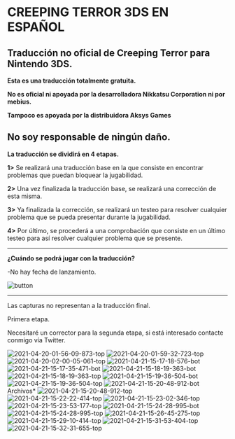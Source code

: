 # CREEPING TERROR 3DS EN ESPAÑOL
Traducción no oficial de Creeping Terror para Nintendo 3DS.
-------------------------------------------

**Esta es una traducción totalmente gratuita.**

**No es oficial ni apoyada por la desarrolladora Nikkatsu Corporation ni por mebius.**

**Tampoco es apoyada por la distribuidora Aksys Games**

**No soy responsable de ningún daño.**
-------------------------------------------

**La traducción se dividirá en 4 etapas.**

**1>** Se realizará una traducción base en la que consiste en encontrar problemas que puedan bloquear la jugabilidad.

**2>** Una vez finalizada la traducción base, se realizará una corrección de esta misma.

**3>** Ya finalizada la corrección, se realizará un testeo para resolver cualquier problema que se pueda presentar durante la jugabilidad.

**4>** Por último, se procederá a una comprobación que consiste en un último testeo para así resolver cualquier problema que se presente.

-------------------------------------------

**¿Cuándo se podrá jugar con la traducción?**

-No hay fecha de lanzamiento.

<img src="https://i.ibb.co/rGJj2Q8/button.png" alt="button" border="0">

-------------------------------------------
Las capturas no representan a la traducción final.

Primera etapa.

Necesitaré un corrector para la segunda etapa, si está interesado contacte conmigo vía Twitter.

<img src="https://i.ibb.co/vq0bjnL/2021-04-20-01-56-09-873-top.png" alt="2021-04-20-01-56-09-873-top" border="0"></a>
<img src="https://i.ibb.co/MVL1C50/2021-04-20-01-59-32-723-top.png" alt="2021-04-20-01-59-32-723-top" border="0"></a>
<img src="https://i.ibb.co/yF63YNZ/2021-04-20-02-00-05-061-top.png" alt="2021-04-20-02-00-05-061-top" border="0"></a>
<img src="https://i.ibb.co/yFPbdmQ/2021-04-21-15-17-18-576-bot.png" alt="2021-04-21-15-17-18-576-bot" border="0"></a>
<img src="https://i.ibb.co/kSb9GWx/2021-04-21-15-17-35-471-bot.png" alt="2021-04-21-15-17-35-471-bot" border="0"></a>
<img src="https://i.ibb.co/NsRmzGY/2021-04-21-15-18-19-363-bot.png" alt="2021-04-21-15-18-19-363-bot" border="0"></a>
<img src="https://i.ibb.co/4p5m2tG/2021-04-21-15-18-19-363-top.png" alt="2021-04-21-15-18-19-363-top" border="0"></a>
<img src="https://i.ibb.co/SmJzT4P/2021-04-21-15-19-36-504-bot.png" alt="2021-04-21-15-19-36-504-bot" border="0"></a>
<img src="https://i.ibb.co/1dXqd7C/2021-04-21-15-19-36-504-top.png" alt="2021-04-21-15-19-36-504-top" border="0"></a>
<img src="https://i.ibb.co/r4sr7xr/2021-04-21-15-20-48-912-bot.png" alt="2021-04-21-15-20-48-912-bot" border="0"></a> Archivos*
<img src="https://i.ibb.co/k0syQvM/2021-04-21-15-20-48-912-top.png" alt="2021-04-21-15-20-48-912-top" border="0"></a>
<img src="https://i.ibb.co/nBxM8SF/2021-04-21-15-22-22-414-top.png" alt="2021-04-21-15-22-22-414-top" border="0"></a>
<img src="https://i.ibb.co/x8ff1Z9/2021-04-21-15-23-02-346-top.png" alt="2021-04-21-15-23-02-346-top" border="0"></a>
<img src="https://i.ibb.co/ncPB26d/2021-04-21-15-23-53-177-top.png" alt="2021-04-21-15-23-53-177-top" border="0"></a>
<img src="https://i.ibb.co/5rbh6Yg/2021-04-21-15-24-28-995-bot.png" alt="2021-04-21-15-24-28-995-bot" border="0"></a>
<img src="https://i.ibb.co/VjSrwbr/2021-04-21-15-24-28-995-top.png" alt="2021-04-21-15-24-28-995-top" border="0"></a>
<img src="https://i.ibb.co/qyq5MW6/2021-04-21-15-26-45-275-top.png" alt="2021-04-21-15-26-45-275-top" border="0"></a>
<img src="https://i.ibb.co/8YTkDXJ/2021-04-21-15-29-10-414-top.png" alt="2021-04-21-15-29-10-414-top" border="0"></a>
<img src="https://i.ibb.co/sVrPvT1/2021-04-21-15-31-53-404-top.png" alt="2021-04-21-15-31-53-404-top" border="0"></a>
<img src="https://i.ibb.co/R3vb1t0/2021-04-21-15-32-31-655-top.png" alt="2021-04-21-15-32-31-655-top" border="0"></a>
